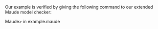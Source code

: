 Our example is verified by giving the following command to our extended Maude model checker:

Maude> in example.maude 
